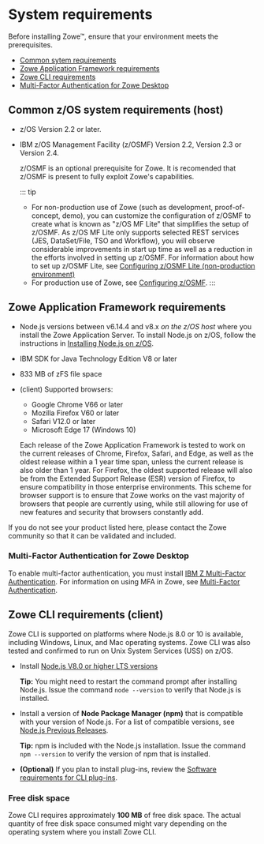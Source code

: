 # System requirements

Before installing Zowe&trade;, ensure that your environment meets the prerequisites.

- [Common sytem requirements](#common-system-requirements)
- [Zowe Application Framework requirements](#zowe-application-framework-requirements)
- [Zowe CLI requirements](#zowe-cli-requirements)
- [Multi-Factor Authentication for Zowe Desktop](#multi-factor-authentication-for-zowe-desktop)

## Common z/OS system requirements (host)

- z/OS Version 2.2 or later.
- IBM z/OS Management Facility (z/OSMF) Version 2.2, Version 2.3 or Version 2.4.

  z/OSMF is an optional prerequisite for Zowe.  It is recomended that z/OSMF is present to fully exploit Zowe's capabilities.

  ::: tip
   - For non-production use of Zowe (such as development, proof-of-concept, demo),  you can customize the configuration of z/OSMF to create what is known as "z/OS MF Lite" that simplifies the setup of z/OSMF. As z/OS MF Lite only supports selected REST services (JES, DataSet/File, TSO and Workflow), you will observe considerable improvements in start up time as well as a reduction in the efforts involved in setting up z/OSMF. For information about how to set up z/OSMF Lite, see [Configuring z/OSMF Lite (non-production environment)](systemrequirements-zosmf-lite.md)
  - For production use of Zowe, see [Configuring z/OSMF](systemrequirements-zosmf.md).
  :::

## Zowe Application Framework requirements

- Node.js versions between v6.14.4 and v8.x *on the z/OS host* where you install the Zowe Application Server. To install Node.js on z/OS, follow the instructions in [Installing Node.js on z/OS](install-nodejs-zos.md).

- IBM SDK for Java Technology Edition V8 or later
- 833 MB of zFS file space

- (client) Supported browsers:
    -   Google Chrome V66 or later
    -   Mozilla Firefox V60 or later
    -   Safari V12.0 or later
    -   Microsoft Edge 17 (Windows 10)

   Each release of the Zowe Application Framework is tested to work on the current releases of Chrome, Firefox, Safari, and Edge, as well as the oldest release within a 1 year time span, unless the current release is also older than 1 year. For Firefox, the oldest supported release will also be from the Extended Support Release (ESR) version of Firefox, to ensure compatibility in those enterprise environments. This scheme for browser support is to ensure that Zowe works on the vast majority of browsers that people are currently using, while still allowing for use of new features and security that browsers constantly add.

If you do not see your product listed here, please contact the Zowe community so that it can be validated and included.

### Multi-Factor Authentication for Zowe Desktop

To enable multi-factor authentication, you must install [IBM Z Multi-Factor Authentication](https://www.ibm.com/us-en/marketplace/ibm-multifactor-authentication-for-zos). For information on using MFA in Zowe, see [Multi-Factor Authentication](mvd-configuration.md#multi-factor-authentication-configuration).

## Zowe CLI requirements (client)

Zowe CLI is supported on platforms where Node.js 8.0 or 10 is available, including Windows, Linux, and Mac operating systems. Zowe CLI was also tested and confirmed to run on Unix System Services (USS) on z/OS.

- Install [Node.js V8.0 or higher LTS versions](https://nodejs.org/en/download/)

    **Tip:** You might need to restart the command prompt after installing Node.js. Issue the command `node --version` to verify that Node.js is installed.

- Install a version of **Node Package Manager (npm)** that is compatible with your version of Node.js. For a list of compatible versions, see [Node.js Previous Releases](https://nodejs.org/en/download/releases/).

    **Tip:** npm is included with the Node.js installation. Issue the command `npm --version` to verify the version of npm that is installed.

- **(Optional)** If you plan to install plug-ins, review the [Software requirements for CLI plug-ins](./cli-swreqplugins.md).

### Free disk space

Zowe CLI requires approximately **100 MB** of free disk space. The actual quantity of free disk space consumed might vary depending on the operating system where you install Zowe CLI.


